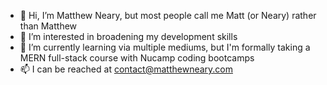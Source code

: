 - 👋 Hi, I’m Matthew Neary, but most people call me Matt (or Neary) rather than Matthew
- 👀 I’m interested in broadening my development skills
- 🌱 I’m currently learning via multiple mediums, but I'm formally taking a MERN full-stack course with Nucamp coding bootcamps
- 📫 I can be reached at contact@matthewneary.com

<!---
mattneary1/mattneary1 is a ✨ special ✨ repository because its `README.md` (this file) appears on your GitHub profile.
You can click the Preview link to take a look at your changes.
--->
